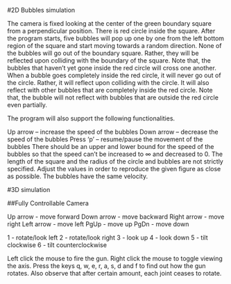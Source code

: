 #2D Bubbles simulation

The camera is fixed looking at the center of the green boundary square from a
perpendicular position. There is red circle inside the square.
After the program starts, five bubbles will pop up one by one from the left bottom
region of the square and start moving towards a random direction. None of the
bubbles will go out of the boundary square. Rather, they will be reflected upon colliding
with the boundary of the square. Note that, the bubbles that haven’t yet gone inside
the red circle will cross one another.
When a bubble goes completely inside the red circle, it will never go out of the circle.
Rather, it will reflect upon colliding with the circle. It will also reflect with other bubbles
that are completely inside the red circle. Note that, the bubble will not reflect with bubbles
that are outside the red circle even partially.

The program will also support the following functionalities.

Up arrow – increase the speed of the bubbles
Down arrow – decrease the speed of the bubbles
Press ‘p’ – resume/pause the movement of the bubbles
There should be an upper and lower bound for the speed of the bubbles so that the
speed can’t be increased to ∞ and decreased to 0.
The length of the square and the radius of the circle and bubbles are not strictly
specified. Adjust the values in order to reproduce the given figure as close as possible.
The bubbles have the same velocity.


#3D simulation

##Fully Controllable Camera 

Up arrow - move forward
Down arrow - move backward
Right arrow - move right
Left arrow - move left
PgUp - move up
PgDn - move down

1 - rotate/look left
2 - rotate/look right
3 - look up
4 - look down
5 - tilt clockwise
6 - tilt counterclockwise

Left click the mouse to fire the gun.
Right click the mouse to toggle viewing the axis.
Press the keys q, w, e, r, a, s, d and f to find out how the gun rotates. Also observe that
after certain amount, each joint ceases to rotate.